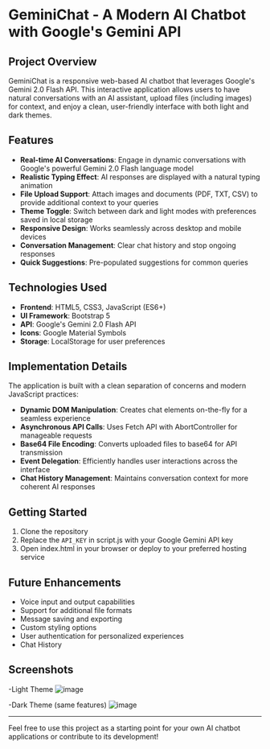 # GeminiChat - A Modern AI Chatbot with Google's Gemini API

## Project Overview

GeminiChat is a responsive web-based AI chatbot that leverages Google's Gemini 2.0 Flash API. This interactive application allows users to have natural conversations with an AI assistant, upload files (including images) for context, and enjoy a clean, user-friendly interface with both light and dark themes.

## Features

- **Real-time AI Conversations**: Engage in dynamic conversations with Google's powerful Gemini 2.0 Flash language model
- **Realistic Typing Effect**: AI responses are displayed with a natural typing animation
- **File Upload Support**: Attach images and documents (PDF, TXT, CSV) to provide additional context to your queries
- **Theme Toggle**: Switch between dark and light modes with preferences saved in local storage
- **Responsive Design**: Works seamlessly across desktop and mobile devices
- **Conversation Management**: Clear chat history and stop ongoing responses
- **Quick Suggestions**: Pre-populated suggestions for common queries

## Technologies Used

- **Frontend**: HTML5, CSS3, JavaScript (ES6+)
- **UI Framework**: Bootstrap 5
- **API**: Google's Gemini 2.0 Flash API
- **Icons**: Google Material Symbols
- **Storage**: LocalStorage for user preferences

## Implementation Details

The application is built with a clean separation of concerns and modern JavaScript practices:

- **Dynamic DOM Manipulation**: Creates chat elements on-the-fly for a seamless experience
- **Asynchronous API Calls**: Uses Fetch API with AbortController for manageable requests
- **Base64 File Encoding**: Converts uploaded files to base64 for API transmission
- **Event Delegation**: Efficiently handles user interactions across the interface
- **Chat History Management**: Maintains conversation context for more coherent AI responses

## Getting Started

1. Clone the repository
2. Replace the `API_KEY` in script.js with your Google Gemini API key
3. Open index.html in your browser or deploy to your preferred hosting service

## Future Enhancements

- Voice input and output capabilities
- Support for additional file formats
- Message saving and exporting
- Custom styling options
- User authentication for personalized experiences
- Chat History

## Screenshots
-Light Theme
![image](https://github.com/user-attachments/assets/c4764a6d-9492-4856-bc59-1cd0826d75a5)

-Dark Theme (same features)
![image](https://github.com/user-attachments/assets/5f35ec85-bd55-4f89-9085-7fd488514b8d)

---

Feel free to use this project as a starting point for your own AI chatbot applications or contribute to its development!
